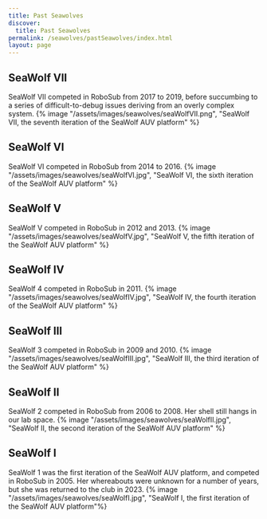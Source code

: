 ```yaml
---
title: Past Seawolves
discover:
  title: Past Seawolves
permalink: /seawolves/pastSeawolves/index.html
layout: page
---
```


## SeaWolf VII
<div class="grid" data-layout="50-50">
SeaWolf VII competed in RoboSub from 2017 to 2019, before succumbing to a series of difficult-to-debug issues deriving from an overly complex system.
{% image "/assets/images/seawolves/seaWolfVII.png", "SeaWolf VII, the seventh iteration of the SeaWolf AUV platform" %}
</div>

## SeaWolf VI
<div class="grid" data-layout="50-50">
SeaWolf VI competed in RoboSub from 2014 to 2016.
{% image "/assets/images/seawolves/seaWolfVI.jpg", "SeaWolf VI, the sixth iteration of the SeaWolf AUV platform" %}
</div>

## SeaWolf V
<div class="grid" data-layout="50-50">
SeaWolf V competed in RoboSub in 2012 and 2013.
{% image "/assets/images/seawolves/seaWolfV.jpg", "SeaWolf V, the fifth iteration of the SeaWolf AUV platform" %}
</div>

## SeaWolf IV
<div class="grid" data-layout="50-50">
SeaWolf 4 competed in RoboSub in 2011.
{% image "/assets/images/seawolves/seaWolfIV.jpg", "SeaWolf IV, the fourth iteration of the SeaWolf AUV platform" %}
</div>

## SeaWolf III
<div class="grid" data-layout="50-50">
SeaWolf 3 competed in RoboSub in 2009 and 2010.
{% image "/assets/images/seawolves/seaWolfIII.jpg", "SeaWolf III, the third iteration of the SeaWolf AUV platform" %}
</div>

## SeaWolf II
<div class="grid" data-layout="50-50">
SeaWolf 2 competed in RoboSub from 2006 to 2008. Her shell still hangs in our lab space.
{% image "/assets/images/seawolves/seaWolfII.jpg", "SeaWolf II, the second iteration of the SeaWolf AUV platform" %}
</div>

## SeaWolf I
<div class="grid" data-layout="50-50">
SeaWolf 1 was the first iteration of the SeaWolf AUV platform, and competed in RoboSub in 2005. Her whereabouts were unknown for a number of years, but she was returned to the club in 2023.
{% image "/assets/images/seawolves/seaWolfI.jpg", "SeaWolf I, the first iteration of the SeaWolf AUV platform"%}
</div>
